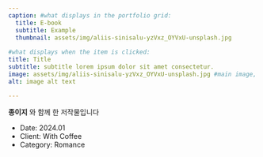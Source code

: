 ```yaml
---
caption: #what displays in the portfolio grid:
  title: E-book
  subtitle: Example
  thumbnail: assets/img/aliis-sinisalu-yzVxz_OYVxU-unsplash.jpg
  
#what displays when the item is clicked:
title: Title
subtitle: subtitle lorem ipsum dolor sit amet consectetur.
image: assets/img/aliis-sinisalu-yzVxz_OYVxU-unsplash.jpg #main image, can be a link or a file in assets/img/portfolio
alt: image alt text

---
```

**종이지** 와 함께 한 저작물입니다

- Date: 2024.01
- Client: With Coffee
- Category: Romance

